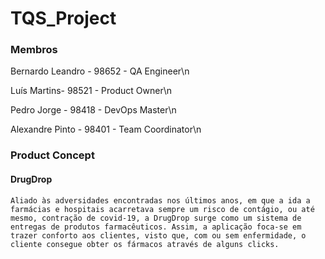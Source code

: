 # TQS_Project

### Membros

Bernardo Leandro - 98652 - QA Engineer\n

Luís Martins- 98521 - Product Owner\n

Pedro Jorge - 98418 - DevOps Master\n

Alexandre Pinto - 98401 - Team Coordinator\n

### Product Concept

#### DrugDrop
    Aliado às adversidades encontradas nos últimos anos, em que a ida a farmácias e hospitais acarretava sempre um risco de contágio, ou até mesmo, contração de covid-19, a DrugDrop surge como um sistema de entregas de produtos farmacêuticos. Assim, a aplicação foca-se em trazer conforto aos clientes, visto que, com ou sem enfermidade, o cliente consegue obter os fármacos através de alguns clicks.  




